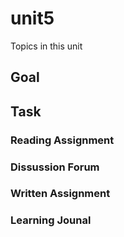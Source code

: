 # unit5

Topics in this unit

## Goal

## Task

### Reading Assignment

### Dissussion Forum

### Written Assignment

### Learning Jounal
